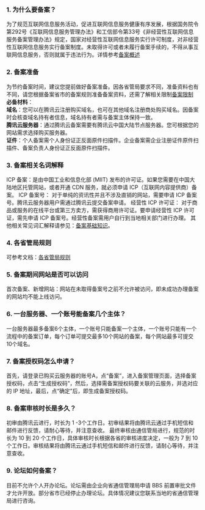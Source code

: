 ### 1. 为什么要备案？
为了规范互联网信息服务活动，促进互联网信息服务健康有序发展，根据国务院令第292号《互联网信息服务管理办法》和工信部令第33号《非经营性互联网信息服务备案管理办法》规定，国家对经营性互联网信息服务实行许可制度，对非经营性互联网信息服务实行备案制度。未取得许可或者未履行备案手续的，不得从事互联网信息服务，否则就属于违法行为。详情参考[备案概述](https://cloud.tencent.com/document/product/243/645) 
### 2. 备案准备
为节约备案时间，建议您提前做好备案准备。因各省管局要求不同，准备资料也有不同，请您根据备案省市的备案规则准备备案资料，还需了解相关限制[备案限制](https://cloud.tencent.com/document/product/243/646)  
**必备材料**：  
**域名**：您可以在腾讯云注册购买域名，也可在其他域名注册商处购买域名。因备案时会核查域名持有者信息，域名持有者需与备案主体保持一致。  
**腾讯云服务器**：通过腾讯云备案需要有腾讯云中国大陆节点服务器。您可根据您的网站需求选择购买服务器。  
**证件**：个人备案需个人身份证正反面原件扫描件。企业备案需企业注册证件原件扫描件、备案负责人身份证正反面原件扫描件。  
### 3. 备案相关名词解释
ICP 备案：是由中国工业和信息化部 (MIIT) 发布的许可证。如果您需要在中国大陆地区托管网站，或者开通 CDN 服务，就必须申请 ICP（互联网内容提供商）备案。
ICP 备案号： 对于单纯的资讯性并且不涉及直销的网站，需要申请 ICP 备案号。腾讯云服务器用户需通过腾讯云提交备案申请。
经营性 ICP 许可证： 对于商品或服务的在线平台或第三方卖方，需获得商用许可证。要申请经营性 ICP 许可证，需先申请 ICP 备案号。经营性备案需用户自行到当地相关部门进行办理。
其他相关常见词汇解释请参见：[备案基础知识](https://cloud.tencent.com/document/product/243/645)。  
### 4. 各省管局规则
可参考文档：[各省管局规则](https://cloud.tencent.com/document/product/243/3474)  
### 5. 备案期间网站是否可以访问
首次备案、新增网站：网站在未取得备案号之前不允许被访问，即未成功办理备案的网站均不能上线访问。  
### 6. 一台服务器、一个账号能备案几个主体？
一台服务器最多备案6个主体，一个账号只能备案一个主体，一个账号只能有一个流程中的备案订单，每个订单可提交最多10个网站的备案，每个网站最多可提交10个域名。  
### 7. 备案授权码怎么申请？
首先，请登录已购买云服务器的账号A，点“备案”，进入备案管理页面，选择备案授权码，点击“生成授权码”，然后，选择需备案授权码要关联的云服务，并选对应的 IP 地址，最后，点“确定”后，即生成备案授权码。  
### 8. 备案审核时长是多久？
初审由腾讯云进行，时长为 1 -3个工作日。初审结果将由腾讯云通过手机短信和邮件进行反馈，请耐心等待，并注意查收。
最终审核由通信管局进行，规范的时长为 10 到 20 个工作日，具体审核时长根据各省的审核进度决定，一般为 7 到 10 个工作日。审核结果将由腾讯云通过手机短信和邮件进行反馈，请耐心等待，并注意查收。  
### 9. 论坛如何备案？
目前不允许个人开办论坛。论坛需由企业向省通信管理局申请 BBS 前置审批文件才允许开放。部分省市已经停止办理论坛。具体情况建议您联系当地的省通信管理局进行咨询。  
